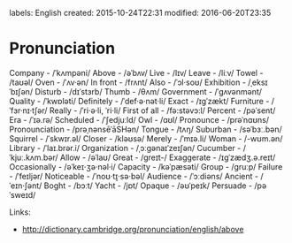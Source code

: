 labels: English
created: 2015-10-24T22:31
modified: 2016-06-20T23:35

# Pronunciation

Company - /ˈkʌmpəni/
Above - /əˈbʌv/
Live - /lɪv/
Leave - /liːv/
Towel - /taʊəl/
Oven - /ˈʌv·ən/
In front - /frʌnt/
Also - /ˈɔl·soʊ/
Exhibition - /ˌeksɪˈbɪʃən/
Disturb - /dɪˈstɜrb/
Thumb - /θʌm/
Government - /ˈɡʌvənmənt/
Quality - /ˈkwɒləti/
Definitely - /ˈdef·ə·nət·li/
Exact - /ɪɡˈzækt/
Furniture - /ˈfɜr·nɪ·tʃər/
Really - /ˈri·ə·li, ˈri·li/
First of all - /fə:stəvɔ:l/
Percent - /pəˈsent/
Era - /ˈɪə.rə/
Scheduled - /ˈʃedjuːld/
Owl - /ɑʊl/
Pronounce - /prəˈnɑʊns/
Pronounciation - /prəˌnənsēˈāSHən/
Tongue - /tʌŋ/
Suburban - /səˈbɜː.bən/
Squirrel - /ˈskwɪr.əl/
Closer - /kləʊsə/
Merely - /ˈmɪə.li/
Woman - /-wʊm.ən/
Library - /ˈlaɪ.brər.i/
Organization - /ˌɔːɡənaɪˈzeɪʃən/
Cucumber - /ˈkjuː.kʌm.bər/
Allow - /əˈlaʊ/
Great - /ɡreɪt-/
Exaggerate - /ɪɡˈzædʒ.ə.reɪt/
Occasionally - /əˈkeɪ·ʒə·nəl·i/
Capacity - /kəˈpæsəti/
Group - /ɡruːp/
Failure - /ˈfeɪljər/
Noticeable - /ˈnoʊ·t̬ɪ·sə·bəl/
Audience - /ˈɔːdiəns/
Ancient - /ˈeɪn·ʃənt/
Boght - /bɔːt/
Yacht - /jɒt/
Opaque - /əʊˈpeɪk/
Persuade - /pəˈsweɪd/

Links:

- http://dictionary.cambridge.org/pronunciation/english/above
